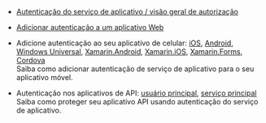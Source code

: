 + [Autenticação do serviço de aplicativo / visão geral de autorização](../articles/app-service/app-service-authentication-overview.md)

+ [Adicionar autenticação a um aplicativo Web](../articles/app-service-web/app-service-web-get-started-2.md#authenticate-your-users)

+ Adicione autenticação ao seu aplicativo de celular: [iOS][ios-get-started-users], [Android][android-get-started-users], [Windows Universal][windows-get-started-users], [Xamarin.Android][xamarin-android-get-started-users], [Xamarin.iOS][xamarin-ios-get-started-users], [Xamarin.Forms][xamarin-forms-get-started-users], [Cordova][cordova-get-started-users]  
Saiba como adicionar autenticação de serviço de aplicativo para o seu aplicativo móvel.

+ Autenticação nos aplicativos de API: [usuário principal](../articles/app-service-api/app-service-api-dotnet-user-principal-auth.md), [serviço principal](../articles/app-service-api/app-service-api-dotnet-service-principal-auth.md)  
Saiba como proteger seu aplicativo API usando autenticação do serviço de aplicativo.

[android-get-started-users]: ../articles/app-service-mobile/app-service-mobile-android-get-started-users.md
[cordova-get-started-users]: ../articles/app-service-mobile/app-service-mobile-cordova-get-started-users.md
[windows-get-started-users]: ../articles/app-service-mobile/app-service-mobile-windows-store-dotnet-get-started-users.md
[xamarin-ios-get-started-users]: ../articles/app-service-mobile/app-service-mobile-xamarin-ios-get-started-users.md
[xamarin-android-get-started-users]: ../articles/app-service-mobile/app-service-mobile-xamarin-android-get-started-users.md
[ios-get-started-users]: ../articles/app-service-mobile/app-service-mobile-ios-get-started-users.md
[xamarin-forms-get-started-users]: ../articles/app-service-mobile/app-service-mobile-xamarin-forms-get-started-users.md
